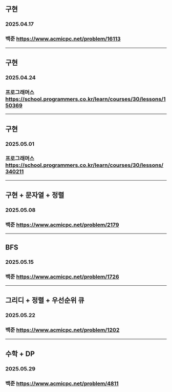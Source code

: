 ## 구현
### 2025.04.17
### 백준 https://www.acmicpc.net/problem/16113
---
## 구현
### 2025.04.24
### 프로그래머스 https://school.programmers.co.kr/learn/courses/30/lessons/150369
---
## 구현
### 2025.05.01
### 프로그래머스 https://school.programmers.co.kr/learn/courses/30/lessons/340211
---
## 구현 + 문자열 + 정렬
### 2025.05.08
### 백준 https://www.acmicpc.net/problem/2179
---
## BFS
### 2025.05.15
### 백준 https://www.acmicpc.net/problem/1726
---
## 그리디 + 정렬 + 우선순위 큐
### 2025.05.22
### 백준 https://www.acmicpc.net/problem/1202
---
## 수학 + DP
### 2025.05.29
### 백준 https://www.acmicpc.net/problem/4811

